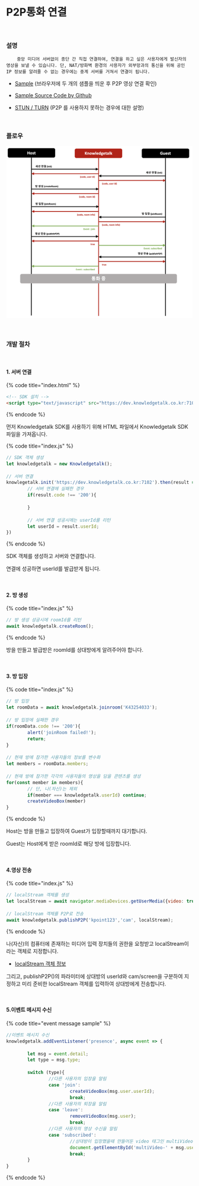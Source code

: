 # P2P통화 연결

<br>

### 설명

        중앙 미디어 서버없이 종단 간 직접 연결하여, 연결을 하고 싶은 사용자에게 발신자의 영상을 보낼 수 있습니다. 단, NAT/방화벽 환경의 사용자가 외부망과의 통신을 위해 공인 IP 정보를 알려줄 수 없는 경우에는 중계 서버를 거쳐서 연결이 됩니다.

- [Sample](https://dev.knowledgetalk.co.kr:3456/p2p) (브라우저에 두 개의 샘플을 띄운 후 P2P 영상 연결 확인)

- [Sample Source Code by Github](https://github.com/kpointnotice/knowledgetalk-sample/blob/master/public/p2p.html)

- [STUN / TURN](https://developer.mozilla.org/ko/docs/Web/API/WebRTC_API/Protocols) (P2P 를 사용하지 못하는 경우에 대한 설명)

<br>

### 플로우

![플로우](../img/flow_p2p.png)

<br>

### 개발 절차

<br>

#### 1. 서버 연결
{% code title="index.html" %}
```html
<!-- SDK 설치 -->
<script type="text/javascript" src="https://dev.knowledgetalk.co.kr:7102/knowledgetalk.min.js"></script>
```
{% endcode %}

먼저 Knowledgetalk SDK를 사용하기 위해 HTML 파일에서 Knowledgetalk SDK 파일을 가져옵니다.

{% code title="index.js" %}
```javascript
// SDK 객체 생성
let knowledgetalk = new Knowledgetalk();

// 서버 연결
knowlegetalk.init('https://dev.knowledgetalk.co.kr:7102').then(result => {
        // 서버 연결에 실패한 경우
        if(result.code !== '200'){
                
        }

        // 서버 연결 성공시에는 userId를 리턴
        let userId = result.userId;
})
```
{% endcode %}

SDK 객체를 생성하고 서버와 연결합니다.

연결에 성공하면 userId를 발급받게 됩니다.

<br>

#### 2. 방 생성
{% code title="index.js" %}
```javascript
// 방 생성 성공시에 roomId를 리턴
await knowledgetalk.createRoom();
```
{% endcode %}

방을 만들고 발급받은 roomId를 상대방에게 알려주어야 합니다.

<br>

#### 3. 방 입장
{% code title="index.js" %}
```javascript
// 방 입장
let roomData = await knowledgetalk.joinroom('K43254033');

// 방 입장에 실패한 경우
if(roomData.code !== '200'){
        alert('joinRoom failed!');
        return;
}

// 현재 방에 참가한 사용자들의 정보를 변수화
let members = roomData.members;

// 현재 방에 참가한 각각의 사용자들의 영상을 담을 콘텐츠를 생성
for(const member in members){
        // 단, 나(자신)는 제외
        if(member === knowledgetalk.userId) continue;
        createVideoBox(member)
}

```
{% endcode %}

Host는 방을 만들고 입장하여 Guest가 입장할때까지 대기합니다.

Guest는 Host에게 받은 roomId로 해당 방에 입장합니다.

<br>

#### 4.영상 전송
{% code title="index.js" %}
```javascript
// localStream 객체를 생성
let localStream = await navigator.mediaDevices.getUserMedia({video: true, audio: false});

// localStream 객체를 P2P로 전송
await knowledgetalk.publishP2P('kpoint123','cam', localStream);
```
{% endcode %}

나(자신)의 컴퓨터에 존재하는 미디어 입력 장치들의 권한을 요청받고 localStream이라는 객체로 지정합니다.

- [localStream 객체 정보](https://developer.mozilla.org/ko/docs/Web/API/MediaDevices/getUserMedia)

그리고, publishP2P()의 파라미터에 상대방의 userId와 cam/screen을 구분하여 지정하고 미리 준비한 localStream 객체를 입력하여 상대방에게 전송합니다.

<br>

#### 5.이벤트 메시지 수신
{% code title="event message sample" %}
```javascript
//이벤트 메시지 수신
knowledgetalk.addEventListener('presence', async event => {

        let msg = event.detail;
        let type = msg.type;

        switch (type){
                //다른 사용자의 입장을 알림
                case 'join':
                        createVideoBox(msg.user.userId);             
                        break;
                //다른 사용자의 퇴장을 알림
                case 'leave':
                        removeVideoBox(msg.user);
                        break;
                //다른 사용자의 영상 수신을 알림
                case 'subscribed':
                        //상대방이 입장했을때 만들어둔 video 태그인 multiVideo에 상대방의 영상을 연결
                        document.getElementById('multiVideo-' + msg.user).srcObject = knowledgetalk.streams[msg.user];
                        break;
        }       
}
```
{% endcode %}